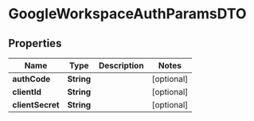 

# GoogleWorkspaceAuthParamsDTO


## Properties

| Name | Type | Description | Notes |
|------------ | ------------- | ------------- | -------------|
|**authCode** | **String** |  |  [optional] |
|**clientId** | **String** |  |  [optional] |
|**clientSecret** | **String** |  |  [optional] |



